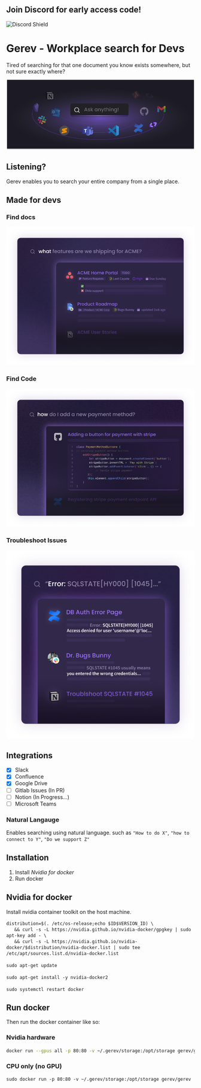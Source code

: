 ## Join Discord for early access code!

![Discord Shield](https://discordapp.com/api/guilds/1060085859497549844/widget.png?style=shield)

# Gerev - Workplace search for Devs


Tired of searching for that one document you know exists somewhere, but not sure exactly where?

![first image](./images/Everything.png)

## Listening?
Gerev enables you to search your entire company from a single place.

## Made for devs
### Find docs
![second image](./images/product-example.png)

### Find Code
![third image](./images/CodeCard.png)

### Troubleshoot Issues
![fourth image](./images/sql-card.png)

## Integrations
 - [x] Slack
 - [x] Confluence
 - [x] Google Drive
 - [ ] Gitlab Issues (In PR)
 - [ ] Notion (In Progress...)
 - [ ] Microsoft Teams
 
### Natural Langauge
Enables searching using natural language. such as `"How to do X"`, `"how to connect to Y"`, `"Do we support Z"`

## Installation
1. Install *Nvidia for docker* 
2. Run docker
 
## Nvidia for docker
Install nvidia container toolkit on the host machine.

```
distribution=$(. /etc/os-release;echo $ID$VERSION_ID) \
   && curl -s -L https://nvidia.github.io/nvidia-docker/gpgkey | sudo apt-key add - \
   && curl -s -L https://nvidia.github.io/nvidia-docker/$distribution/nvidia-docker.list | sudo tee /etc/apt/sources.list.d/nvidia-docker.list
   
sudo apt-get update

sudo apt-get install -y nvidia-docker2

sudo systemctl restart docker
```


## Run docker
Then run the docker container like so:

### Nvidia hardware
```bash
docker run --gpus all -p 80:80 -v ~/.gerev/storage:/opt/storage gerev/gerev
```

### CPU only (no GPU)
```
sudo docker run -p 80:80 -v ~/.gerev/storage:/opt/storage gerev/gerev
```
